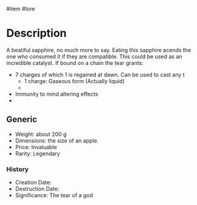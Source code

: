 #item #lore 
# Description
A beatiful sapphire, no much more to say.
Eating this sapphire acends the one who consumed it if they are compatible.
This could be used as an incredible catalyst.
If bound on a chain the tear grants:
- 7 charges of which 1 is regained at dawn. Can be used to cast any t
	- 1 charge: Gaseous form (Actually liquid)
	- 
- Immunity to mind altering effects
- 
## Generic
- Weight: about 200 g
- Dimensions: the size of an apple.
- Price: Invaluable
- Rarity: Legendary

### History
- Creation Date: 
- Destruction Date: 
- Significance: The tear of a god
